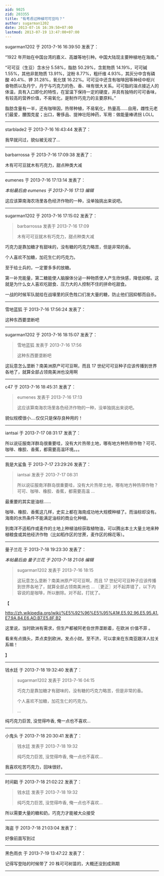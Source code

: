 ```yaml
---
aid: 9025
zid: 203355
title: "有考虑过种植可可豆吗？"
author: sugarman1202
date: 2013-07-16 16:39:50+07:00
lastmod: 2013-07-19 13:47:00+07:00
---
```


sugarman1202 于 2013-7-16 16:39:50 发表了：

“1922 年开始在中国台湾的嘉义、高雄等地引种。中国大陆现主要种植地在海南。”

“可可豆（生豆）含水分 5.58%，脂肪 50.29%，含氮物质 14.19%，可可碱 1.55%，其他非氮物质 13.91%，淀粉 8.77%，粗纤维 4.93%，其灰分中含有磷酸 40.4%、钾 31.28%，氧化镁 16.22%。可可豆中还含有咖啡因等神经中枢兴奋物质以及丹宁，丹宁与巧克力的色、香、味有很大关系。可可脂的溶点接近人的体温，具有入口即化的特性，在室温下保持一定的硬度，并具有独特的可可香味，有较高的营养价值，不易氧化，是制作巧克力的主要原料。”

脂肪含量有一半，还有咖啡因，热带种植，不易氧化，热量高……自用，雌性元老们最爱，腰围克星；出口，奢侈品、提神壮阳神药，军用：做能量棒诱拐 LOLI。

---

starblade2 于 2013-7-16 16:43:44 发表了：

我早就问过，貌似被无视了...

---

barbarrossa 于 2013-7-16 17:09:38 发表了：

木有可可豆就木有巧克力，甜点种类大减

---

eumenes 于 2013-7-16 17:13:14 发表了：

_本帖最后由 eumenes 于 2013-7-16 17:13 编辑_

这应该算南海农场里各色经济作物的一种，没单独挑出来说吧。

---

sugarman1202 于 2013-7-16 17:15:02 发表了：

> barbarrossa 发表于 2013-7-16 17:09
>
> 木有可可豆就木有巧克力，甜点种类大减

巧克力是靠加糖才有甜味的，没有糖的巧克力略苦，但是非常的香。

个人喜欢不加糖，加花生仁的巧克力。

至于给士兵的，一定要多多的放糖。

第一补充能量，第二糖能使人脑腺体分泌一种物质使人产生欣快感，降低抑郁。这就是为什么女人喜欢吃甜食、压力大的人控制不住的拼命吃甜食。

一战的时候军队就给在战壕里的灰色牲口们发大量的糖，防止他们因抑郁而自杀。

---

雪地蓝狐 于 2013-7-16 17:56:24 发表了：

这种东西要垄断吧

---

sugarman1202 于 2013-7-16 18:15:07 发表了：

> 雪地蓝狐 发表于 2013-7-16 17:56
>
> 这种东西要垄断吧

这玩意怎么垄断？南美洲原产可可豆啊，而且 17 世纪可可豆种子应该传播到世界各地了，就算全部占领南美洲也没用啊

---

c47 于 2013-7-16 18:45:31 发表了：

> eumenes 发表于 2013-7-16 17:13
>
> 这应该算南海农场里各色经济作物的一种，没单独挑出来说吧。

貌似规模很小....仅仅只是保存良种用的！

---

iantsai 于 2013-7-17 08:31:17 发表了：

所以说征服南洋群岛很重要哇，没有大片热带土地，哪有地方种热带作物？可可、咖啡、橡胶、香蕉，都需要高温环境。。。

---

我是大鲨鱼 于 2013-7-17 23:29:26 发表了：

> iantsai 发表于 2013-7-17 08:31
>
> 所以说征服南洋群岛很重要哇，没有大片热带土地，哪有地方种热带作物？可可、咖啡、橡胶、香蕉，都需要高温 ...

最重要的其实是油棕……

咖啡、橡胶、香蕉这几样，史实上都在海南成功地大规模种植了。而油棕却没有。海南的水热条件不能满足油棕的商业化种植。

到南洋不适稻作或麦作的土地上种植油棕获取植物油，可以腾出本土大量土地来种植粮食或其他经济作物（比如稻作区的甘蔗，麦作区的棉花等）。

---

量子兰花 于 2013-7-18 19:23:30 发表了：

_本帖最后由 量子兰花 于 2013-7-18 21:08 编辑_

> sugarman1202 发表于 2013-7-16 18:15
>
> 这玩意怎么垄断？南美洲原产可可豆啊，而且 17 世纪可可豆种子应该传播到世界各地了，就算全部占领南美洲也 ...
> 〖更正〗对不起弄错了，以下内容说的是咖啡，所以删除。对不起，打扰了。

【

http://zh.wikipedia.org/wiki/%E5%92%96%E5%95%A1#.E5.92.96.E5.95.A1.E7.9A.84.E6.AD.B7.E5.8F.B2

这里说，当时欧洲有需求，但生产都被阿老伯世界垄断着，在欧洲
价值不菲
。

看来有点搞头，弄点卖到欧洲，发点小财。至不济，可以拿来在东南亚跟洋人拉关系嘛！

】

---

钱水廷 于 2013-7-18 19:32:40 发表了：

> sugarman1202 发表于 2013-7-16 04:15
>
> 巧克力是靠加糖才有甜味的，没有糖的巧克力略苦，但是非常的香。
>
> 个人喜欢不加糖，加花生仁的巧克力。
>
> ...

纯巧克力巨苦, 没觉得咋香, 俺一点也不喜欢...

---

小鬼头 于 2013-7-18 20:30:41 发表了：

> 钱水廷 发表于 2013-7-18 19:32
>
> 纯巧克力巨苦, 没觉得咋香, 俺一点也不喜欢...

我喜欢吃苦巧克力，回味很好。

---

时间戳 于 2013-7-18 21:02:22 发表了：

> 钱水廷 发表于 2013-7-18 19:32
>
> 纯巧克力巨苦, 没觉得咋香, 俺一点也不喜欢...

所以需要大量的糖和奶，巧克力才能被大众接受

---

海盗 于 2013-7-18 21:03:04 发表了：

好像前面写到过

---

黑色雨衣 于 2013-7-19 13:47:22 发表了：

记得写登陆的时候带了 20 株可可树苗的，大概还没到成熟期

---
